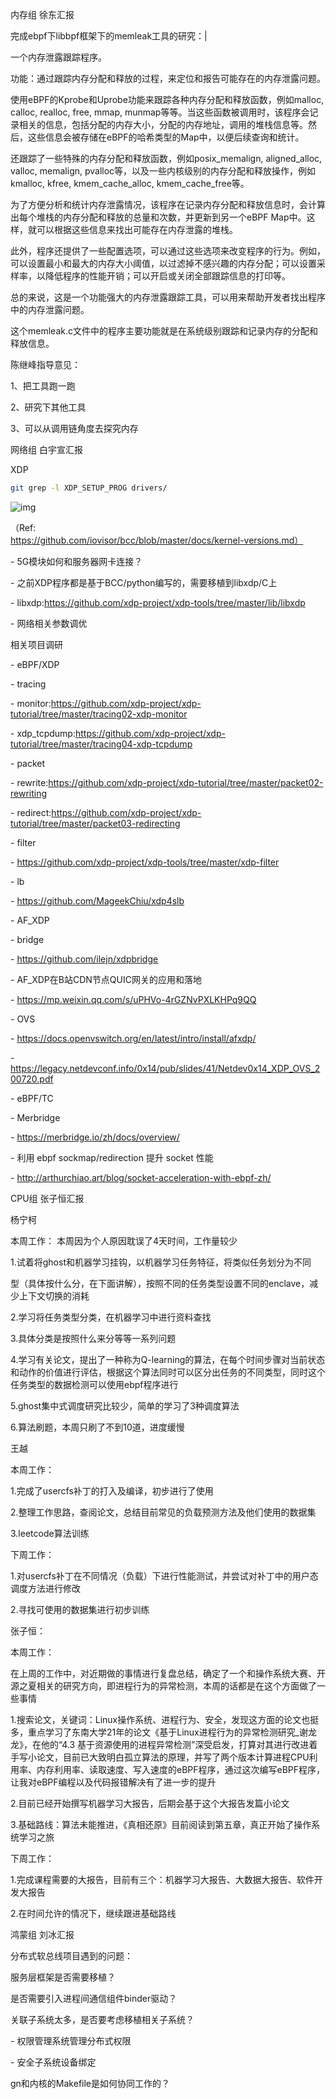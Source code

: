 内存组 徐东汇报

完成ebpf下libbpf框架下的memleak工具的研究：|

一个内存泄露跟踪程序。

功能：通过跟踪内存分配和释放的过程，来定位和报告可能存在的内存泄露问题。

 

使用eBPF的Kprobe和Uprobe功能来跟踪各种内存分配和释放函数，例如malloc, calloc, realloc, free, mmap, munmap等等。当这些函数被调用时，该程序会记录相关的信息，包括分配的内存大小，分配的内存地址，调用的堆栈信息等。然后，这些信息会被存储在eBPF的哈希类型的Map中，以便后续查询和统计。

还跟踪了一些特殊的内存分配和释放函数，例如posix_memalign, aligned_alloc, valloc, memalign, pvalloc等，以及一些内核级别的内存分配和释放操作，例如kmalloc, kfree, kmem_cache_alloc, kmem_cache_free等。

为了方便分析和统计内存泄露情况，该程序在记录内存分配和释放信息时，会计算出每个堆栈的内存分配和释放的总量和次数，并更新到另一个eBPF Map中。这样，就可以根据这些信息来找出可能存在内存泄露的堆栈。

此外，程序还提供了一些配置选项，可以通过这些选项来改变程序的行为。例如，可以设置最小和最大的内存大小阈值，以过滤掉不感兴趣的内存分配；可以设置采样率，以降低程序的性能开销；可以开启或关闭全部跟踪信息的打印等。

总的来说，这是一个功能强大的内存泄露跟踪工具，可以用来帮助开发者找出程序中的内存泄露问题。

这个memleak.c文件中的程序主要功能就是在系统级别跟踪和记录内存的分配和释放信息。

 

陈继峰指导意见：

1、把工具跑一跑

2、研究下其他工具

3、可以从调用链角度去探究内存

 

网络组 白宇宣汇报

XDP

```bash
git grep -l XDP_SETUP_PROG drivers/
```

![img](file:///C:/Users/yunke/AppData/Local/Temp/msohtmlclip1/01/clip_image002.png)

（Ref:https://github.com/iovisor/bcc/blob/master/docs/kernel-versions.md）

 

\- 5G模块如何和服务器网卡连接？

 

\- 之前XDP程序都是基于BCC/python编写的，需要移植到libxdp/C上

 

 \- libxdp:https://github.com/xdp-project/xdp-tools/tree/master/lib/libxdp

 

\- 网络相关参数调优

 

 相关项目调研

 

\- eBPF/XDP

 

 \- tracing

  \- monitor:https://github.com/xdp-project/xdp-tutorial/tree/master/tracing02-xdp-monitor

  \- xdp_tcpdump:https://github.com/xdp-project/xdp-tutorial/tree/master/tracing04-xdp-tcpdump

 \- packet

  \- rewrite:https://github.com/xdp-project/xdp-tutorial/tree/master/packet02-rewriting

  \- redirect:https://github.com/xdp-project/xdp-tutorial/tree/master/packet03-redirecting

 \- filter

\- https://github.com/xdp-project/xdp-tools/tree/master/xdp-filter

 \- lb

\- https://github.com/MageekChiu/xdp4slb

\- AF_XDP

 

 \- bridge

\- https://github.com/ilejn/xdpbridge

 \- AF_XDP在B站CDN节点QUIC网关的应用和落地

\- https://mp.weixin.qq.com/s/uPHVo-4rGZNvPXLKHPq9QQ

 \- OVS

  \- https://docs.openvswitch.org/en/latest/intro/install/afxdp/

\- https://legacy.netdevconf.info/0x14/pub/slides/41/Netdev0x14_XDP_OVS_200720.pdf

\- eBPF/TC

 

 \- Merbridge

\- https://merbridge.io/zh/docs/overview/

 \- 利用 ebpf sockmap/redirection 提升 socket 性能

\- http://arthurchiao.art/blog/socket-acceleration-with-ebpf-zh/

 

 

CPU组 张子恒汇报

杨宁柯

本周工作： 本周因为个人原因耽误了4天时间，工作量较少

1.试着将ghost和机器学习挂钩，以机器学习任务特征，将类似任务划分为不同

型（具体按什么分，在下面讲解），按照不同的任务类型设置不同的enclave，减少上下文切换的消耗

2.学习将任务类型分类，在机器学习中进行资料查找

3.具体分类是按照什么来分等等一系列问题

4.学习有关论文，提出了一种称为Q-learning的算法，在每个时间步骤对当前状态和动作的价值进行评估，根据这个算法同时可以区分出任务的不同类型，同时这个任务类型的数据检测可以使用ebpf程序进行

5.ghost集中式调度研究比较少，简单的学习了3种调度算法

6.算法刷题，本周只刷了不到10道，进度缓慢

 

王越

本周工作：

1.完成了usercfs补丁的打入及编译，初步进行了使用

2.整理工作思路，查阅论文，总结目前常见的负载预测方法及他们使用的数据集

3.leetcode算法训练

下周工作：

1.对usercfs补丁在不同情况（负载）下进行性能测试，并尝试对补丁中的用户态调度方法进行修改

2.寻找可使用的数据集进行初步训练

 

张子恒：

本周工作：

在上周的工作中，对近期做的事情进行复盘总结，确定了一个和操作系统大赛、开源之夏相关的研究方向，即进程行为的异常检测，本周的话都是在这个方面做了一些事情

1.搜索论文，关键词：Linux操作系统、进程行为、安全，发现这方面的论文也挺多，重点学习了东南大学21年的论文《基于Linux进程行为的异常检测研究_谢龙龙》，在他的“4.3 基于资源使用的进程异常检测”深受启发，打算对其进行改进着手写小论文，目前已大致明白孤立算法的原理，并写了两个版本计算进程CPU利用率、内存利用率、读取速度、写入速度的eBPF程序，通过这次编写eBPF程序，让我对eBPF编程以及代码报错解决有了进一步的提升

2.目前已经开始撰写机器学习大报告，后期会基于这个大报告发篇小论文

3.基础路线：算法未能推进，《真相还原》目前阅读到第五章，真正开始了操作系统学习之旅

下周工作：

1.完成课程需要的大报告，目前有三个：机器学习大报告、大数据大报告、软件开发大报告

2.在时间允许的情况下，继续跟进基础路线

 

 

鸿蒙组 刘冰汇报

分布式软总线项目遇到的问题：

服务层框架是否需要移植？

是否需要引入进程间通信组件binder驱动？

关联子系统太多，是否要考虑移植相关子系统？

\- 权限管理系统管理分布式权限 

\- 安全子系统设备绑定 

gn和内核的Makefile是如何协同工作的？